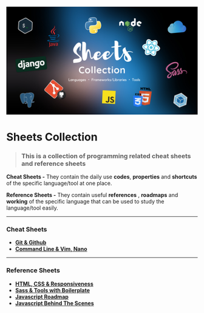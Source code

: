 ![Preview](./images/sheets.png)



# Sheets Collection

> ### This is a collection of programming related cheat sheets and reference sheets

**Cheat Sheets -** They contain the daily use **codes**, **properties** and **shortcuts** of the specific language/tool at one place.

**Reference Sheets -** They contain useful **references** , **roadmaps** and **working** of the specific language that can be used to study the language/tool easily.

---

### Cheat Sheets

- **[Git & Github](./cheatsheets/git.md)**
- [**Command Line & Vim, Nano**](./cheatsheets/terminal.md)

---

### Reference Sheets

- [**HTML, CSS & Responsiveness**](./refsheets/htmlcss.md)
- [**Sass & Tools with Boilerplate**](./refsheets/sass.md)
- [**Javascript Roadmap**](./refsheets/js.md)
- [**Javascript Behind The Scenes**](./refsheets/jsBehind.md)